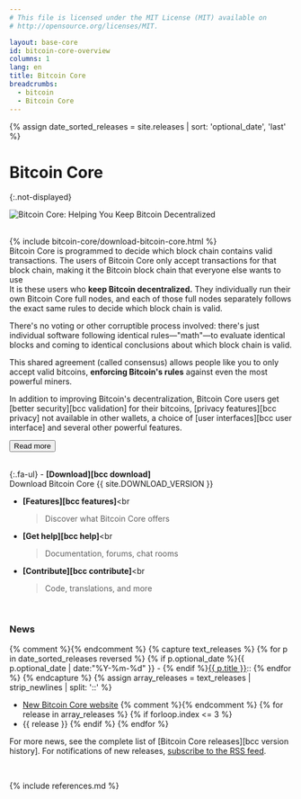 ```yaml
---
# This file is licensed under the MIT License (MIT) available on
# http://opensource.org/licenses/MIT.

layout: base-core
id: bitcoin-core-overview
columns: 1
lang: en
title: Bitcoin Core
breadcrumbs:
  - bitcoin
  - Bitcoin Core
---
```

{% assign date_sorted_releases = site.releases | sort: 'optional_date', 'last' %}
<link rel="alternate" type="application/rss+xml" href="/en/rss/releases.rss" title="Bitcoin Core releases">

# Bitcoin Core
{:.not-displayed}

![Bitcoin Core: Helping You Keep Bitcoin Decentralized](/img/bitcoin-core/en-big-logo.svg)

<br class="clear">
{% include bitcoin-core/download-bitcoin-core.html %}
<br class="clear">

<div class="show_less_more">
  <div class="show_less" markdown="block">
  Bitcoin Core is programmed to decide which block chain contains
  valid transactions. The users of Bitcoin Core only accept
  transactions for that block chain, making it the Bitcoin block
  chain that everyone else wants to use
  </div>

  <div class="show_more" markdown="block">
  It is these users who <b>keep Bitcoin decentralized.</b> They
  individually run their own Bitcoin Core full nodes, and each of
  those full nodes separately follows the exact same rules to decide
  which block chain is valid.

  There's no voting or other corruptible process involved: there's
  just individual software following identical rules—"math"—to
  evaluate identical blocks and coming to identical conclusions
  about which block chain is valid.

  This shared agreement (called consensus) allows people like you to
  only accept valid bitcoins, <b>enforcing Bitcoin's rules</b> against
  even the most powerful miners.

  In addition to improving Bitcoin's decentralization, Bitcoin Core users get
  [better security][bcc validation]
  for their bitcoins,
  [privacy features][bcc privacy]
  not available in other wallets, a choice of
  [user interfaces][bcc user interface]
  and several other powerful features.
  </div>

  <p class="center"><button class="toggle_show_more_less js not-displayed"><span class="fa fa-caret-down"></span> Read more</button></p>

</div>

<br>

<div markdown="block" class="two-column-list">
{:.fa-ul}
- <span class="fa-li fa fa-download fa-2x"></span>
  <b>[Download][bcc download]</b><br
  >Download Bitcoin Core&nbsp;{{ site.DOWNLOAD_VERSION }}

- <span class="fa-li fa fa-rocket fa-2x"></span>
  <b>[Features][bcc features]</b><br
  >Discover what Bitcoin Core offers

- <span class="fa-li fa fa-question fa-2x"></span>
  <b>[Get help][bcc help]</b><br
  >Documentation, forums, chat rooms

- <span class="fa-li fa fa-code-fork fa-2x"></span>
  <b>[Contribute][bcc contribute]</b><br
  >Code, translations, and more
</div>

<br class="clear">

### News

{% comment %}<!-- Capture all the releases into a string and convert it to an array -->{% endcomment %}
{% capture text_releases %}
{% for p in date_sorted_releases reversed %}
  {% if p.optional_date %}{{ p.optional_date | date:"%Y-%m-%d" }} - {% endif %}<a href="{{ p.url | replace:'.html','' }}">{{ p.title }}</a>::
 {% endfor %}
{% endcapture %}
{% assign array_releases = text_releases | strip_newlines | split: '::' %}

  - [New Bitcoin Core website](https://bitcoincore.org)
{% comment %}<!-- show the latest three releases -->{% endcomment %}
{% for release in array_releases %}
 {% if forloop.index <= 3 %}
  - {{ release }}
 {% endif %}
{% endfor %}

For more news, see the complete list of [Bitcoin Core releases][bcc
version history]. For notifications of new releases, <a
type="application/rss+xml" href="/en/rss/releases.rss">subscribe to the
RSS feed</a>.

<br class="clear">

<script>
if ( $( window ).width() > 400 && $( window ).height() > 600 ) {
  $(".show_more").removeClass("show_more");
  $(".toggle_show_more_less").removeClass("toggle_show_more_less");
}
</script>

{% include references.md %}
